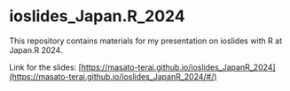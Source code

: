 # ioslides_Japan.R_2024
This repository contains materials for my presentation on ioslides with R at Japan.R 2024.

Link for the slides: [https://masato-terai.github.io/ioslides_JapanR_2024](https://masato-terai.github.io/ioslides_JapanR_2024/#/)
